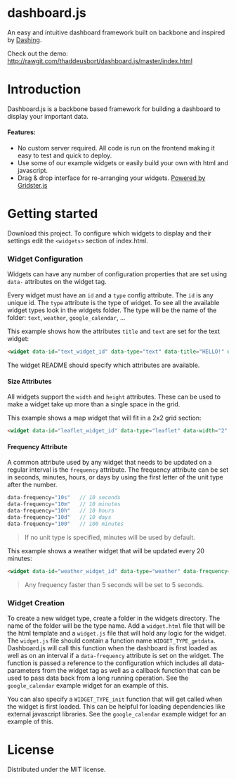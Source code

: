 dashboard.js
============

An easy and intuitive dashboard framework built on backbone and inspired by [Dashing](http://dashing.io).

Check out the demo:
http://rawgit.com/thaddeusbort/dashboard.js/master/index.html


# Introduction
Dashboard.js is a backbone based framework for building a dashboard to display your important data.

#### Features:

 - No custom server required. All code is run on the frontend making it easy to test and quick to deploy.
 - Use some of our example widgets or easily build your own with html and javascript.
 - Drag & drop interface for re-arranging your widgets. [Powered by Gridster.js](https://github.com/ducksboard/gridster.js)


# Getting started
Download this project. To configure which widgets to display and their settings edit the `<widgets>` section of index.html.

### Widget Configuration
Widgets can have any number of configuration properties that are set using `data-` attributes on the widget tag. 

Every widget must have an `id` and a `type` config attribute. The `id` is any unique id. The `type` attribute is
the type of widget. To see all the available widget types look in the widgets folder. The type will be the name of the folder:
 `text`, `weather`, `google_calendar`, ...

This example shows how the attributes `title` and `text` are set for the text widget:

```html
<widget data-id="text_widget_id" data-type="text" data-title="HELLO!" data-text="I'm a text widget"></widget>
```

The widget README should specify which attributes are available.

#### Size Attributes
All widgets support the `width` and `height` attributes. These can be used to make a widget take up more than a single space in the grid. 

This example shows a map widget that will fit in a 2x2 grid section:

```html
<widget data-id="leaflet_widget_id" data-type="leaflet" data-width="2" data-height="2" data-jsonurl="http://api.tiles.mapbox.com/v3/examples.map-zr0njcqy/markers.geojson"></widget>
```

#### Frequency Attribute
A common attribute used by any widget that needs to be updated on a regular interval is the `frequency` attribute. The frequency attribute can be set in seconds, minutes, hours, or days by using the first letter of the unit type after the number.

```javascript
data-frequency="10s"   // 10 seconds
data-frequency="10m"   // 10 minutes
data-frequency="10h"   // 10 hours
data-frequency="10d"   // 10 days
data-frequency="100"   // 100 minutes
```
> If no unit type is specified, minutes will be used by default.

This example shows a weather widget that will be updated every 20 minutes:

```html
<widget data-id="weather_widget_id" data-type="weather" data-frequency="20m"></widget>
```

> Any frequency faster than 5 seconds will be set to 5 seconds.

### Widget Creation
To create a new widget type, create a folder in the widgets directory. The name of the folder will be the type name. Add a `widget.html` file that will be the html template and a `widget.js` file that will hold any logic for the widget. The `widget.js` file should contain a function name `WIDGET_TYPE_getdata`. Dashboard.js will call this function when the dashboard is first loaded as well as on an interval if a `data-frequency` attribute is set on the widget. The function is passed a reference to the configuration which includes all data- parameters from the widget tag as well as a callback function that can be used to pass data back from a long running operation. See the `google_calendar` example widget for an example of this.

You can also specify a `WIDGET_TYPE_init` function that will get called when the widget is first loaded. This can be helpful for loading dependencies like external javascript libraries. See the `google_calendar` example widget for an example of this.

# License
Distributed under the MIT license.
